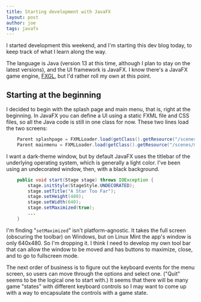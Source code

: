 ```yaml
---
title: Starting development with JavaFX
layout: post
author: joe
tags: javafx
---
```


I started development this weekend, and I'm starting this dev blog today, to keep track of what I learn along the way.

The language is Java (version 13 at this time, although I plan to stay on the latest versions), and the UI framework is JavaFX.  I know there's a JavaFX game engine, [FXGL](https://github.com/AlmasB/FXGL), but I'd rather roll my own at this point.

## Starting at the beginning

I decided to begin with the splash page and main menu, that is, right at the beginning.  In JavaFX you can define a UI using a static FXML file and CSS files, so all the Java code is still in one class for now.  These two lines load the two screens:

```java
    Parent splashpage = FXMLLoader.load(getClass().getResource("/scenes/splashpage.fxml"));
    Parent mainmenu = FXMLLoader.load(getClass().getResource("/scenes/mainmenu.fxml"));
```

I want a dark-theme window, but by default JavaFX uses the titlebar of the underlying operating system, which is generally a light color.  I've been using an undecorated window, then, with a black background.

```java
    public void start(Stage stage) throws IOException {
        stage.initStyle(StageStyle.UNDECORATED);
        stage.setTitle("A Star Too Far");
        stage.setHeight(480);
        stage.setWidth(640);
        stage.setMaximized(true);
        ...
    }
```

I'm finding "`setMaximized`" isn't platform-agnostic.  It takes the full screen (obscuring the toolbar) on Windows, but on Linux Mint the app's window is only 640x480.  So I'm dropping it.  I think I need to develop my own tool bar that can allow the window to be moved and has buttons to maximize, close, and to go to fullscreen mode.

The next order of business is to figure out the keyboard events for the menu screen, so users can move through the options and select one. ("Quit" seems to be the logical one to start with.)  It seems that there will be many game "states" with different keyboard controls so I may want to come up with a way to encapsulate the controls with a game state.




